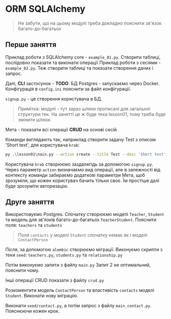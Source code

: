 # ORM SQLAlchemy

> Не забути, що на цьому модулі треба докладно пояснити зв'язок багато-до-багатьох


## Перше заняття

Приклад роботи з SQLAlchemy core - `example_01.py`. Створити таблиці, послідовно показати та виконати операції
Приклад роботи з сесіями - `example_02.py`. Теж створити таблиці та показати створення даних і запрос.

Далі, **CLI** застосунок - **TODO**. БД Postgres - запускаємо через Docker. Конфігурація в `config.ini` пояснити за 
файл конфігурації.

`signup.py` - це створення користувача в БД.

> Примітка: модулі - тут зараз шляхи прописані для загальної структури тек. На занятті це ж буде тека lesson01, тому
> треба буде змінити шляхи.
 

Мета - показати всі операції **CRUD** на основі сесій

Команди виглядають так, наприклад створити задачу Test з описом 'Short text', для користувача `krab`:

```bash
py .\lesson01\main.py --action create --title Test --desc 'Short text' --login krab    
```

Користувача `krab` створюємо заздалегідь за допомогою `signup.py`. Через параметр `action` визначаємо вид операції, але
в залежності від контексту команди забираємо додаткові параметри
Мета, щоб зрозуміли, що кожен користувач бачить тільки своє. Їм простіше далі буде зрозуміти авторизацію.

## Друге заняття

Використовуємо Postgres.
Спочатку створюємо моделі `Teacher`, `Student` та модель для зв'язків багато-до-багатьох `TeacherStudent`.
Пояснити поля: `teachers` та `students`

> Поля `contacts` у моделі `Student` спочатку немає як і моделі `ContactPerson`

Після, за допомогою `alembic` створюємо міграції. Виконуємо скрипти з теки `seed`: `teachers.py`, `students.py` та
`relationship.py`

Потім виконуємо запити з файлу `main.py`
Запит 2 не оптимальний, пояснити чому.

Інші операції CRUD показати з файлу `crud.py`

Розкоментити модель `ContactPerson` та властивість `contacts` моделі `Student`. Виконати нову міграцію.

Виконати `seed/contact.py`, а потім запрос з файлу `main_contact.py`. Пояснюючи кожен крок.
